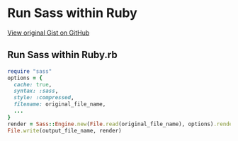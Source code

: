 # Run Sass within Ruby

[View original Gist on GitHub](https://gist.github.com/Integralist/57ebb1ddc040ea813b64)

## Run Sass within Ruby.rb

```ruby
require "sass"
options = {
  cache: true,
  syntax: :sass,
  style: :compressed,
  filename: original_file_name,
  ...
}
render = Sass::Engine.new(File.read(original_file_name), options).render
File.write(output_file_name, render)
```

